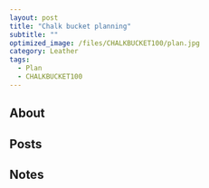 ```yaml
---
layout: post
title: "Chalk bucket planning"
subtitle: "" 
optimized_image: /files/CHALKBUCKET100/plan.jpg
category: Leather
tags:
  - Plan
  - CHALKBUCKET100
---
```


## About

## Posts

## Notes
